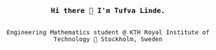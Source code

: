 
<h3 align="center"><samp>Hi there 👋 I'm Tufva Linde.</samp></h3>
<p align="center"><br>
  <samp>
    Engineering Mathematics student @ KTH Royal Institute of Technology
  </samp>
  <samp>
    📍 Stockholm, Sweden<br>
  </samp>
</p>

<!--
**TufvaLinde/TufvaLinde** is a ✨ _special_ ✨ repository because its `README.md` (this file) appears on your GitHub profile.

Here are some ideas to get you started:

- 🔭 I’m currently working on ...
- 🌱 I’m currently learning ...
- 👯 I’m looking to collaborate on ...
- 🤔 I’m looking for help with ...
- 💬 Ask me about ...
- 📫 How to reach me: ...
- 😄 Pronouns: ...
- ⚡ Fun fact: ...
-->
